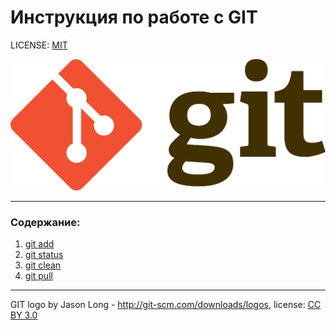 # Инструкция по работе с GIT

LICENSE: [MIT](./license.md)

![](./assets/1920px-Git-logo.svg.png)

---

### Содержание:

1. [git add](./add.md)
2. [git status](./status.md)
3. [git clean](./clean.md)
4. [git pull](./pull.md)
---

GIT logo by Jason Long - http://git-scm.com/downloads/logos, license: [CC BY 3.0](https://creativecommons.org/licenses/by/3.0/)